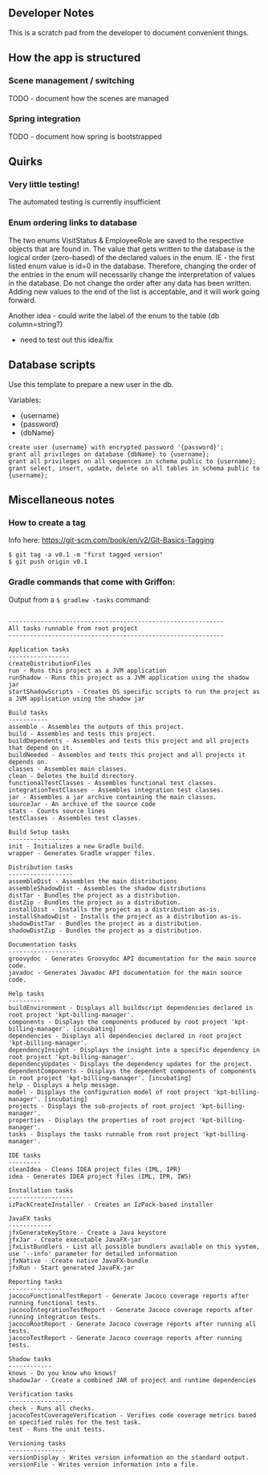 Developer Notes
---------------
This is a scratch pad from the developer to document convenient things.





## How the app is structured

### Scene management / switching
TODO - document how the scenes are managed

### Spring integration
TODO - document how spring is bootstrapped

## Quirks

### Very little testing!
The automated testing is currently insufficient

### Enum ordering links to database
The two enums VisitStatus & EmployeeRole are saved to the respective objects that are found in.
The value that gets written to the database is the logical order (zero-based) of the declared
values in the enum.  IE - the first listed enum value is id=0 in the database.
Therefore, changing the order of the entries in the enum will necessarily change the interpretation
of values in the database.  Do not change the order after any data has been written.  
Adding new values to the end of the list is acceptable, and it will work going forward.

Another idea - could write the label of the enum to the table (db column=string?)
- need to test out this idea/fix
 

## Database scripts
Use this template to prepare a new user in the db.

Variables:
* {username}
* {password}
* {dbName}

```
create user {username} with encrypted password '{password}';
grant all privileges on database {dbName} to {username};
grant all privileges on all sequences in schema public to {username};
grant select, insert, update, delete on all tables in schema public to {username};
```



## Miscellaneous notes


### How to create a tag
Info here: https://git-scm.com/book/en/v2/Git-Basics-Tagging

```
$ git tag -a v0.1 -m "first tagged version"
$ git push origin v0.1
```



### Gradle commands that come with Griffon:

Output from a `$ gradlew -tasks` command:

```

------------------------------------------------------------
All tasks runnable from root project
------------------------------------------------------------

Application tasks
-----------------
createDistributionFiles
run - Runs this project as a JVM application
runShadow - Runs this project as a JVM application using the shadow jar
startShadowScripts - Creates OS specific scripts to run the project as a JVM application using the shadow jar

Build tasks
-----------
assemble - Assembles the outputs of this project.
build - Assembles and tests this project.
buildDependents - Assembles and tests this project and all projects that depend on it.
buildNeeded - Assembles and tests this project and all projects it depends on.
classes - Assembles main classes.
clean - Deletes the build directory.
functionalTestClasses - Assembles functional test classes.
integrationTestClasses - Assembles integration test classes.
jar - Assembles a jar archive containing the main classes.
sourceJar - An archive of the source code
stats - Counts source lines
testClasses - Assembles test classes.

Build Setup tasks
-----------------
init - Initializes a new Gradle build.
wrapper - Generates Gradle wrapper files.

Distribution tasks
------------------
assembleDist - Assembles the main distributions
assembleShadowDist - Assembles the shadow distributions
distTar - Bundles the project as a distribution.
distZip - Bundles the project as a distribution.
installDist - Installs the project as a distribution as-is.
installShadowDist - Installs the project as a distribution as-is.
shadowDistTar - Bundles the project as a distribution.
shadowDistZip - Bundles the project as a distribution.

Documentation tasks
-------------------
groovydoc - Generates Groovydoc API documentation for the main source code.
javadoc - Generates Javadoc API documentation for the main source code.

Help tasks
----------
buildEnvironment - Displays all buildscript dependencies declared in root project 'kpt-billing-manager'.
components - Displays the components produced by root project 'kpt-billing-manager'. [incubating]
dependencies - Displays all dependencies declared in root project 'kpt-billing-manager'.
dependencyInsight - Displays the insight into a specific dependency in root project 'kpt-billing-manager'.
dependencyUpdates - Displays the dependency updates for the project.
dependentComponents - Displays the dependent components of components in root project 'kpt-billing-manager'. [incubating]
help - Displays a help message.
model - Displays the configuration model of root project 'kpt-billing-manager'. [incubating]
projects - Displays the sub-projects of root project 'kpt-billing-manager'.
properties - Displays the properties of root project 'kpt-billing-manager'.
tasks - Displays the tasks runnable from root project 'kpt-billing-manager'.

IDE tasks
---------
cleanIdea - Cleans IDEA project files (IML, IPR)
idea - Generates IDEA project files (IML, IPR, IWS)

Installation tasks
------------------
izPackCreateInstaller - Creates an IzPack-based installer

JavaFX tasks
------------
jfxGenerateKeyStore - Create a Java keystore
jfxJar - Create executable JavaFX-jar
jfxListBundlers - List all possible bundlers available on this system, use '--info' parameter for detailed information
jfxNative - Create native JavaFX-bundle
jfxRun - Start generated JavaFX-jar

Reporting tasks
---------------
jacocoFunctionalTestReport - Generate Jacoco coverage reports after running functional tests.
jacocoIntegrationTestReport - Generate Jacoco coverage reports after running integration tests.
jacocoRootReport - Generate Jacoco coverage reports after running all tests.
jacocoTestReport - Generate Jacoco coverage reports after running tests.

Shadow tasks
------------
knows - Do you know who knows?
shadowJar - Create a combined JAR of project and runtime dependencies

Verification tasks
------------------
check - Runs all checks.
jacocoTestCoverageVerification - Verifies code coverage metrics based on specified rules for the test task.
test - Runs the unit tests.

Versioning tasks
----------------
versionDisplay - Writes version information on the standard output.
versionFile - Writes version information into a file.

```